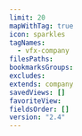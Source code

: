 ```yaml
---
limit: 20
mapWithTag: true
icon: sparkles
tagNames:
  - vfx-company
filesPaths: 
bookmarksGroups: 
excludes: 
extends: company
savedViews: []
favoriteView: 
fieldsOrder: []
version: "2.4"
---
```

